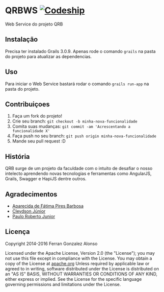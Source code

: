# QRBWS [![Codeship][codeship-badge]][codeship]

Web Service do projeto QRB

## Instalação

Precisa ter instalado Grails 3.0.9. Apenas rode o comando ```grails``` na pasta do projeto para atualizar as dependencias.

## Uso

Para iniciar o Web Service bastará rodar o comando ```grails run-app``` na pasta do projeto.

## Contribuiçoes

1. Faça um fork do projeto!
2. Crie seu branch: `git checkout -b minha-nova-funcionalidade`
3. Comita suas mudanças: `git commit -am 'Acrescentando a funcionalidade X'`
4. Faça push no seu branch: `git push origin minha-nova-funcionalidade`
5. Mande seu pull request :D

## História

QRB surge de um projeto da faculdade com o intuito de desafiar o nosso intelecto aprendendo novas tecnologias e ferramentas como AngularJS, Grails, Swagger e HapiJS dentre outros.

## Agradecimentos

* [Aparecida de Fátima Pires Barbosa](https://github.com/aparpires)
* [Cleydson Júnior](https://github.com/cleydsonjr)
* [Paulo Roberto Junior](https://github.com/paulonill)

## Licença

Copyright 2014-2016 Ferran Gonzalez Alonso

Licensed under the Apache License, Version 2.0 (the "License");
you may not use this file except in compliance with the License.
You may obtain a copy of the License at [apache.org](http://www.apache.org/licenses/LICENSE-2.0)
Unless required by applicable law or agreed to in writing, software
distributed under the License is distributed on an "AS IS" BASIS,
WITHOUT WARRANTIES OR CONDITIONS OF ANY KIND, either express or implied.
See the License for the specific language governing permissions and
limitations under the License.


[codeship-badge]: https://codeship.com/projects/236e3190-14a3-0133-bdae-063b18755257/status?branch=master
[codeship]: https://codeship.com/projects/93118
